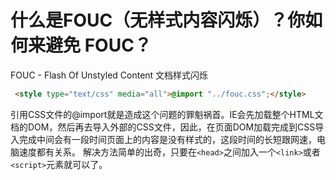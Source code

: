 #  什么是FOUC（无样式内容闪烁）？你如何来避免 FOUC？


FOUC - Flash Of Unstyled Content 文档样式闪烁

```html
 <style type="text/css" media="all">@import "../fouc.css";</style> 
```

引用CSS文件的@import就是造成这个问题的罪魁祸首。IE会先加载整个HTML文档的DOM，然后再去导入外部的CSS文件，因此，在页面DOM加载完成到CSS导入完成中间会有一段时间页面上的内容是没有样式的，这段时间的长短跟网速，电脑速度都有关系。
 解决方法简单的出奇，只要在`<head>`之间加入一个`<link>`或者`<script>`元素就可以了。